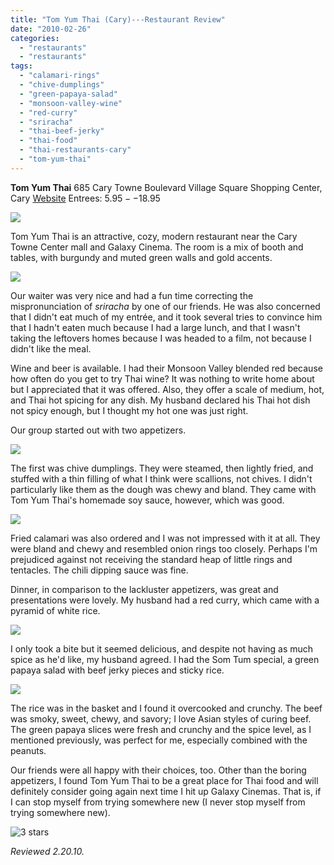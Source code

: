 ```yaml
---
title: "Tom Yum Thai (Cary)---Restaurant Review"
date: "2010-02-26"
categories:
  - "restaurants"
  - "restaurants"
tags:
  - "calamari-rings"
  - "chive-dumplings"
  - "green-papaya-salad"
  - "monsoon-valley-wine"
  - "red-curry"
  - "sriracha"
  - "thai-beef-jerky"
  - "thai-food"
  - "thai-restaurants-cary"
  - "tom-yum-thai"
---
```


**Tom Yum Thai** 685 Cary Towne Boulevard Village Square Shopping Center, Cary [Website](http://www.tomyumthaicary.com/) Entrees: $5.95--$18.95

![](http://www.thegourmez.com/gourmez/photos/tomyumthai6.jpg)

Tom Yum Thai is an attractive, cozy, modern restaurant near the Cary Towne Center mall and Galaxy Cinema. The room is a mix of booth and tables, with burgundy and muted green walls and gold accents.

![](http://www.thegourmez.com/gourmez/photos/tomyumthai1.jpg)

Our waiter was very nice and had a fun time correcting the mispronunciation of _sriracha_ by one of our friends. He was also concerned that I didn't eat much of my entrée, and it took several tries to convince him that I hadn't eaten much because I had a large lunch, and that I wasn't taking the leftovers homes because I was headed to a film, not because I didn't like the meal.

Wine and beer is available. I had their Monsoon Valley blended red because how often do you get to try Thai wine? It was nothing to write home about but I appreciated that it was offered. Also, they offer a scale of medium, hot, and Thai hot spicing for any dish. My husband declared his Thai hot dish not spicy enough, but I thought my hot one was just right.

Our group started out with two appetizers.

![](http://www.thegourmez.com/gourmez/photos/tomyumthai5.jpg)

The first was chive dumplings. They were steamed, then lightly fried, and stuffed with a thin filling of what I think were scallions, not chives. I didn't particularly like them as the dough was chewy and bland. They came with Tom Yum Thai's homemade soy sauce, however, which was good.

![](http://www.thegourmez.com/gourmez/photos/tomyumthai4.jpg)

Fried calamari was also ordered and I was not impressed with it at all. They were bland and chewy and resembled onion rings too closely. Perhaps I'm prejudiced against not receiving the standard heap of little rings and tentacles. The chili dipping sauce was fine.

Dinner, in comparison to the lackluster appetizers, was great and presentations were lovely. My husband had a red curry, which came with a pyramid of white rice.

![](http://www.thegourmez.com/gourmez/photos/tomyumthai3.jpg)

I only took a bite but it seemed delicious, and despite not having as much spice as he'd like, my husband agreed. I had the Som Tum special, a green papaya salad with beef jerky pieces and sticky rice.

![](http://www.thegourmez.com/gourmez/photos/tomyumthai2.jpg)

The rice was in the basket and I found it overcooked and crunchy. The beef was smoky, sweet, chewy, and savory; I love Asian styles of curing beef. The green papaya slices were fresh and crunchy and the spice level, as I mentioned previously, was perfect for me, especially combined with the peanuts.

Our friends were all happy with their choices, too. Other than the boring appetizers, I found Tom Yum Thai to be a great place for Thai food and will definitely consider going again next time I hit up Galaxy Cinemas. That is, if I can stop myself from trying somewhere new (I never stop myself from trying somewhere new).




<div class="caption">

![3 stars](http://s3.amazonaws.com/thegourmez-wpmedia/2009/02/rating_avocado1.gif "rating_avocado1")</div>


_Reviewed 2.20.10._
